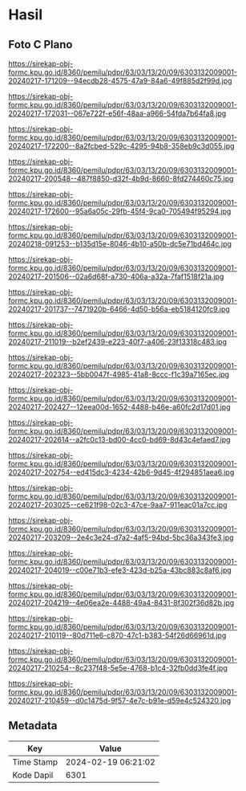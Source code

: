 # Hasil

## Foto C Plano

https://sirekap-obj-formc.kpu.go.id/8360/pemilu/pdpr/63/03/13/20/09/6303132009001-20240217-171209--94ecdb28-4575-47a9-84a6-49f885d2f99d.jpg

https://sirekap-obj-formc.kpu.go.id/8360/pemilu/pdpr/63/03/13/20/09/6303132009001-20240217-172031--067e722f-e56f-48aa-a966-54fda7b64fa8.jpg

https://sirekap-obj-formc.kpu.go.id/8360/pemilu/pdpr/63/03/13/20/09/6303132009001-20240217-172200--8a2fcbed-529c-4295-94b8-358eb9c3d055.jpg

https://sirekap-obj-formc.kpu.go.id/8360/pemilu/pdpr/63/03/13/20/09/6303132009001-20240217-200548--487f8850-d32f-4b9d-8660-8fd274460c75.jpg

https://sirekap-obj-formc.kpu.go.id/8360/pemilu/pdpr/63/03/13/20/09/6303132009001-20240217-172600--95a6a05c-29fb-45f4-9ca0-705494f95294.jpg

https://sirekap-obj-formc.kpu.go.id/8360/pemilu/pdpr/63/03/13/20/09/6303132009001-20240218-091253--b135d15e-8046-4b10-a50b-dc5e71bd464c.jpg

https://sirekap-obj-formc.kpu.go.id/8360/pemilu/pdpr/63/03/13/20/09/6303132009001-20240217-201506--02a6d68f-a730-406a-a32a-7faf1518f21a.jpg

https://sirekap-obj-formc.kpu.go.id/8360/pemilu/pdpr/63/03/13/20/09/6303132009001-20240217-201737--7471920b-6466-4d50-b56a-eb5184120fc9.jpg

https://sirekap-obj-formc.kpu.go.id/8360/pemilu/pdpr/63/03/13/20/09/6303132009001-20240217-211019--b2ef2439-e223-40f7-a406-23f13318c483.jpg

https://sirekap-obj-formc.kpu.go.id/8360/pemilu/pdpr/63/03/13/20/09/6303132009001-20240217-202323--5bb0047f-4985-41a8-8ccc-f1c39a7165ec.jpg

https://sirekap-obj-formc.kpu.go.id/8360/pemilu/pdpr/63/03/13/20/09/6303132009001-20240217-202427--12eea00d-1652-4488-b46e-a60fc2d17d01.jpg

https://sirekap-obj-formc.kpu.go.id/8360/pemilu/pdpr/63/03/13/20/09/6303132009001-20240217-202614--a2fc0c13-bd00-4cc0-bd69-8d43c4efaed7.jpg

https://sirekap-obj-formc.kpu.go.id/8360/pemilu/pdpr/63/03/13/20/09/6303132009001-20240217-202754--ed415dc3-4234-42b6-9d45-4f294851aea6.jpg

https://sirekap-obj-formc.kpu.go.id/8360/pemilu/pdpr/63/03/13/20/09/6303132009001-20240217-203025--ce621f98-02c3-47ce-9aa7-911eac01a7cc.jpg

https://sirekap-obj-formc.kpu.go.id/8360/pemilu/pdpr/63/03/13/20/09/6303132009001-20240217-203209--2e4c3e24-d7a2-4af5-94bd-5bc36a343fe3.jpg

https://sirekap-obj-formc.kpu.go.id/8360/pemilu/pdpr/63/03/13/20/09/6303132009001-20240217-204019--c00e71b3-efe3-423d-b25a-43bc883c8af6.jpg

https://sirekap-obj-formc.kpu.go.id/8360/pemilu/pdpr/63/03/13/20/09/6303132009001-20240217-204219--4e06ea2e-4488-49a4-8431-8f302f36d82b.jpg

https://sirekap-obj-formc.kpu.go.id/8360/pemilu/pdpr/63/03/13/20/09/6303132009001-20240217-210119--80d711e6-c870-47c1-b383-54f26d66961d.jpg

https://sirekap-obj-formc.kpu.go.id/8360/pemilu/pdpr/63/03/13/20/09/6303132009001-20240217-210254--8c237f48-5e5e-4768-b1c4-32fb0dd3fe4f.jpg

https://sirekap-obj-formc.kpu.go.id/8360/pemilu/pdpr/63/03/13/20/09/6303132009001-20240217-210459--d0c1475d-9f57-4e7c-b91e-d59e4c524320.jpg


## Metadata

| Key        | Value               |
| ---------- | ------------------- |
| Time Stamp | 2024-02-19 06:21:02 |
| Kode Dapil | 6301                |



